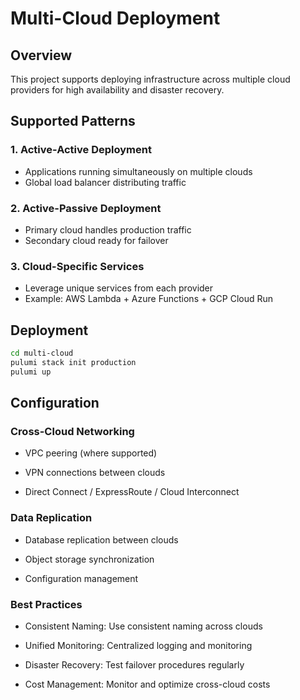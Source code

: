 # Multi-Cloud Deployment

## Overview

This project supports deploying infrastructure across multiple cloud providers for high availability and disaster recovery.

## Supported Patterns

### 1. Active-Active Deployment
- Applications running simultaneously on multiple clouds
- Global load balancer distributing traffic

### 2. Active-Passive Deployment
- Primary cloud handles production traffic
- Secondary cloud ready for failover

### 3. Cloud-Specific Services
- Leverage unique services from each provider
- Example: AWS Lambda + Azure Functions + GCP Cloud Run

## Deployment

```bash
cd multi-cloud
pulumi stack init production
pulumi up
```

## Configuration

### Cross-Cloud Networking

* VPC peering (where supported)

* VPN connections between clouds

* Direct Connect / ExpressRoute / Cloud Interconnect

### Data Replication

* Database replication between clouds

* Object storage synchronization

* Configuration management

### Best Practices

* Consistent Naming: Use consistent naming across clouds

* Unified Monitoring: Centralized logging and monitoring

* Disaster Recovery: Test failover procedures regularly

* Cost Management: Monitor and optimize cross-cloud costs